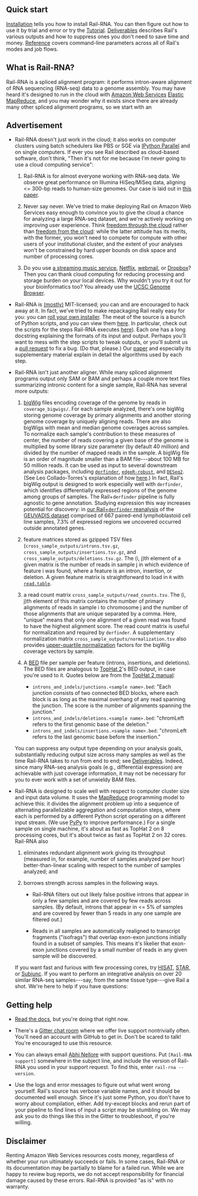 ## Quick start

[Installation](installation.md) tells you how to install Rail-RNA. You can then figure out how to use it by trial and error or try the [Tutorial](tutorial.md). [Deliverables](deliverables.md) describes Rail's various outputs and how to suppress ones you don't need to save time and money. [Reference](reference.md) covers command-line parameters across all of Rail's modes and job flows.

## What is Rail-RNA?

Rail-RNA is a spliced alignment program: it performs intron-aware alignment of RNA sequencing (RNA-seq) data to a genome assembly. You may have heard it's designed to run in the cloud with [Amazon Web Services](http://aws.amazon.com/) [Elastic MapReduce](http://aws.amazon.com/elasticmapreduce/), and you may wonder why it exists since there are already many other spliced alignment programs, so we start with an

## Advertisement

* Rail-RNA doesn't just work in the cloud; it also works on computer clusters using batch schedulers like PBS or SGE via [IPython Parallel](http://ipython.org/ipython-doc/dev/parallel/) and on single computers. If ever you see Rail described as cloud-based software, don't think, "Then it's not for me because I'm never going to use a cloud computing service":

    1. Rail-RNA is for almost everyone working with RNA-seq data. We observe great performance on Illumina HiSeq/MiSeq data, aligning <= 300-bp reads to human-size genomes. Our case is laid out in [this paper](http://biorxiv.org/content/early/2015/05/07/019067).

    2. Never say never. We've tried to make deploying Rail on Amazon Web Services easy enough to convince you to give the cloud a chance for analyzing a large RNA-seq dataset, and we're actively working on improving user experience. Think [freedom through the cloud](http://cloudman.irb.hr/) rather than [freedom from the cloud](https://liorpachter.wordpress.com/2015/05/10/near-optimal-rna-seq-quantification-with-kallisto/): while the latter attitude has its merits, with the former, you won't need to compete for compute with other users of your institutional cluster, and the extent of your analyses won't be constrained by hard upper bounds on disk space and number of processing cores.

    3. Do you use [a streaming music service](https://en.wikipedia.org/wiki/Beats_Music), [Netflix](http://www.amazon.com/Prime-Instant-Video/b?node=2676882011), [webmail](https://en.wikipedia.org/wiki/Webmail#Early_implementations), or [Dropbox](https://dl.dropboxusercontent.com/u/27532820/app.html)? Then you can thank cloud computing for reducing processing and storage burden on your local devices. Why wouldn't you try it out for your bioinformatics too? You already use the [UCSC Genome Browser](http://www.ncbi.nlm.nih.gov/pmc/articles/PMC2834533/).

* Rail-RNA is [(mostly)](https://github.com/nellore/rail/blob/master/README.md) MIT-licensed; you can and are encouraged to hack away at it. In fact, we've tried to make repackaging Rail really easy for you: you can [roll your own installer](installation.md#rolling-your-own-installer). The meat of the source is a bunch of Python scripts, and you can view them [here](https://github.com/nellore/rail/tree/master/src). In particular, check out the scripts for the steps Rail-RNA executes [here](https://github.com/nellore/rail/tree/master/src)). Each one has a long docstring explaining the formats of its input and output. Perhaps you'll want to mess with the step scripts to tweak outputs, or you'll submit us a [pull request](https://github.com/nellore/rail/pulls) to fix a bug. (Do that, please.) Our [paper](http://biorxiv.org/content/early/2015/05/07/019067) and especially its supplementary material explain in detail the algorithms used by each step.

* Rail-RNA isn't just another aligner. While many spliced alignment programs output only SAM or BAM and perhaps a couple more text files summarizing intronic content for a single sample, Rail-RNA has several more outputs:

    1. [bigWig](http://genome.ucsc.edu/goldenpath/help/bigWig.html) files encoding coverage of the genome by reads in `coverage_bigwigs/`. For each sample analyzed, there's one bigWig storing genome coverage by primary alignments and another storing genome coverage by uniquely aligning reads. There are also bigWigs with mean and median genome coverages across samples. To normalize each sample's contribution to these measures of center, the number of reads covering a given base of the genome is multiplied by some library size parameter (by default 40 million) and divided by the number of mapped reads in the sample. A bigWig file is an order of magnitude smaller than a BAM file---about 100 MB for 50 million reads. It can be used as input to several downstream analysis packages, including [`derfinder`](http://bioconductor.org/packages/release/bioc/html/derfinder.html), [`edgeR-robust`](http://bioconductor.org/packages/release/bioc/html/edgeR.html), and [`DESeq2`](http://bioconductor.org/packages/release/bioc/html/DESeq.html). (See Leo Collado-Torres's explanation of how [here](http://lcolladotor.github.io/protocols/bigwig_DEanalysis/).) In fact, Rail's bigWig output is designed to work especially well with `derfinder`, which identifies differentially expressed regions of the genome among groups of samples. The Rail+`derfinder` pipeline is fully agnostic to gene annotation. Studying expression this way increases potential for discovery: in [our Rail+`derfinder` reanalysis](http://biorxiv.org/content/early/2015/05/07/019067) of the [GEUVADIS dataset](http://www.geuvadis.org) comprised of 667 paired-end lymphoblastoid cell line samples, 7.3% of expressed regions we uncovered occurred outside annotated genes.

    2. feature matrices stored as gzipped TSV files (`cross_sample_outputs/introns.tsv.gz`, `cross_sample_outputs/insertions.tsv.gz`, and `cross_sample_outputs/deletions.tsv.gz`. The (i, j)th element of a given matrix is the number of reads in sample j in which evidence of feature i was found, where a feature is an intron, insertion, or deletion. A given feature matrix is straightforward to load in `R` with [`read.table`](https://stat.ethz.ch/R-manual/R-devel/library/utils/html/read.table.html).

    3. a read count matrix `cross_sample_outputs/read_counts.tsv`. The (i, j)th element of this matrix contains the number of primary alignments of reads in sample i to chromosome j and the number of those alignments that are unique separated by a comma. Here, "unique" means that only one alignment of a given read was found to have the highest alignment score. The read count matrix is useful for normalization and required by `derfinder`. A supplementary normalization matrix `cross_sample_outputs/normalization.tsv` also provides [upper-quartile normalization](http://www.biomedcentral.com/1471-2105/11/94) factors for the bigWig coverage vectors by sample.

    4. A [BED](http://genome.ucsc.edu/FAQ/FAQformat.html#format1) file per sample per feature (introns, insertions, and deletions). The BED files are analogous to [TopHat 2](https://ccb.jhu.edu/software/tophat/index.shtml)'s BED output, in case you're used to it. Quotes below are from the [TopHat 2 manual](https://ccb.jhu.edu/software/tophat/manual.shtml): 
         * `introns_and_indels/junctions.<sample name>.bed`: "Each junction consists of two connected BED blocks, where each block is as long as the maximal overhang of any read spanning the junction. The score is the number of alignments spanning the junction."
         * `introns_and_indels/deletions.<sample name>.bed`: "chromLeft refers to the first genomic base of the deletion."
         * `introns_and_indels/insertions.<sample name>.bed`: "chromLeft refers to the last genomic base before the insertion."

    You can suppress any output type depending on your analysis goals, substantially reducing output size across many samples as well as the time Rail-RNA takes to run from end to end; see [Deliverables](deliverables.md). Indeed, since many RNA-seq analysis goals (e.g., differential expression) are achievable with just coverage information, it may not be necessary for you to ever work with a set of unwieldy BAM files.

* Rail-RNA is designed to scale well with respect to computer cluster size and input data volume. It uses the [MapReduce](http://static.googleusercontent.com/media/research.google.com/en//archive/mapreduce-osdi04.pdf) programming model to achieve this: it divides the alignment problem up into a sequence of alternating parallelizable aggregation and computation steps, where each is performed by a different Python script operating on a different input stream. (We use [PyPy](http://pypy.org/) to improve performance.) For a single sample on single machine, it's about as fast as TopHat 2 on 8 processing cores, but it's about twice as fast as TopHat 2 on 32 cores. Rail-RNA also

    1. eliminates redundant alignment work giving its throughput (measured in, for example, number of samples analyzed per hour) better-than-linear scaling with respect to the number of samples analyzed; and

    2. borrows strength across samples in the following ways.

        * Rail-RNA filters out out likely false positive introns that appear in only a few samples and are covered by few reads across samples. (By default, introns that appear in <= 5% of samples and are covered by fewer than 5 reads in any one sample are filtered out.)

        * Reads in all samples are automatically realigned to transcript fragments ("isofrags") that overlap exon-exon junctions initially found in a subset of samples. This means it's likelier that exon-exon junctions covered by a small number of reads in any given sample will be discovered.

    If you want fast and furious with few processing cores, try [HISAT](https://ccb.jhu.edu/software/hisat/index.shtml), [STAR](https://github.com/alexdobin/STAR), or [Subjunc](http://subread.sourceforge.net/). If you want to perform an integrative analysis on over 20 similar RNA-seq samples---say, from the same tissue type---give Rail a shot. We're here to help if you have questions:

## Getting help

* [Read the docs](https://en.wikipedia.org/wiki/RTFM), but you're doing that right now.

* There's a [Gitter chat room](https://gitter.im/nellore/rail) where we offer live support nontrivially often. You'll need an account with GitHub to get in. Don't be scared to talk! You're encouraged to use this resource.

* You can always email [Abhi Nellore](mailto:anellore@gmail.com) with support questions. Put `[Rail-RNA support]` somewhere in the subject line, and include the version of Rail-RNA you used in your support request. To find this, enter `rail-rna --version`.

* Use the logs and error messages to figure out what went wrong yourself. Rail's source has verbose variable names, and it should be documented well enough. Since it's just some Python, you don't have to worry about compilation, either. Add try-except blocks and rerun part of your pipeline to find lines of input a script may be stumbling on. We may ask you to do things like this in the Gitter to troubleshoot, if you're willing.

## Disclaimer

Renting Amazon Web Services resources costs money, regardless of whether your run ultimately succeeds or fails. In some cases, Rail-RNA or its documentation may be partially to blame for a failed run. While we are happy to review bug reports, we do not accept responsibility for financial damage caused by these errors. Rail-RNA is provided "as is" with no warranty.
